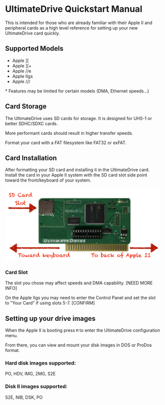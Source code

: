 # UltimateDrive Quickstart Manual

This is intended for those who are already familiar with their Apple II and peripheral cards as a high level reference for setting up your new UltimateDrive card quickly. 

## Supported Models
- Apple ][
- Apple ][+
- Apple //e
- Apple IIgs
- Apple ///

\* Features may be limited for certain models (DMA, Ethernet speeds...)

## Card Storage

The UltimateDrive uses SD cards for storage.  It is designed for UHS-1 or better SDHC/SDXC cards.

More performant cards should result in higher transfer speeds.

Format your card with a FAT filesystem like FAT32 or exFAT.

## Card Installation

After formatting your SD card and installing it in the UltimateDrive card.  Install the card in your Apple II system with the SD card slot side point toward the front/keyboard of your system.

![Image showing the card with arrows indicating the longer sdcard slot side oriented to the front of the Apple 2 with the short / networking side oriented to the back of the case.](/QuickStart/assets/cardinstall00.png)

### Card Slot

The slot you chose may affect speeds and DMA capability.  [NEED MORE INFO]

On the Apple IIgs you may need to enter the Control Panel and set the slot to "Your Card" if using slots 5-7.  [CONFIRM]

## Setting up your drive images
When the Apple II is booting press `M` to enter the UltimateDrive configuration menu. 

From there, you can view and mount your disk images in DOS or ProDos format.  

### Hard disk images supported:
PO, HDV, IMG, 2MG, S2E

### Disk II images supported:
S2E, NIB, DSK, PO
